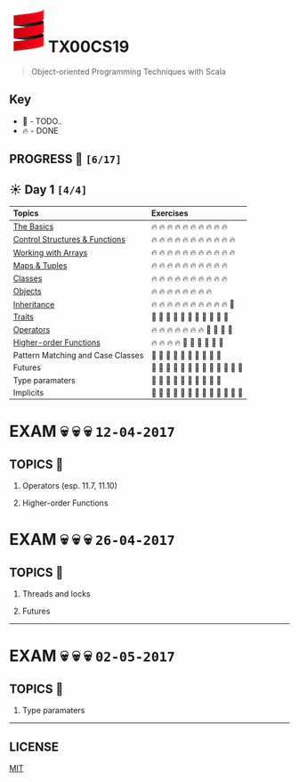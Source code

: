# ![scala-logo](./scala-logo.jpg)TX00CS19
> Object-oriented Programming Techniques with Scala


## Key

*   🚧 - TODO..
*   🔥 - DONE

## PROGRESS 🚀 `[6/17]`

## ☀️ Day 1  `[4/4]`
| Topics  | Exercises |
| :--- | :--- |
| [The Basics](./challenges/the-basics) | 🔥 🔥 🔥 🔥 🔥 🔥 🔥 🔥 🔥 🔥|
| [Control Structures & Functions](./challenges/control-structures-and-functions) |🔥 🔥 🔥 🔥 🔥 🔥 🔥 🔥 🔥 🔥 🔥|
| [Working with Arrays](./challenges/working-with-arrays) | 🔥 🔥 🔥 🔥 🔥 🔥 🔥 🔥 🔥 🔥 🔥|
| [Maps & Tuples](./challenges/maps-and-tuples) | 🔥 🔥 🔥 🔥 🔥 🔥 🔥 🔥 🔥 🔥|
| [Classes](./challenges/classes) | 🔥 🔥 🔥 🔥 🔥 🔥 🔥 🔥 🔥 🔥 |
| [Objects](./challenges/objects) | 🔥 🔥 🔥 🔥 🔥 🔥 🔥 🔥  | 
| [Inheritance](./challenges/inheritance) | 🔥 🔥 🔥 🔥 🔥 🔥 🔥 🔥 🔥 🔥 🚧 |
| [Traits](./challenges/traits) | 🚧 🚧 🚧 🚧 🚧 🚧 🚧 🚧 🚧 🚧 🚧 | 
| [Operators](./challenges/operators) | 🔥 🔥 🔥 🔥 🔥 🔥 🔥 🚧 🚧 🚧 🚧 | 
| [Higher-order Functions](./challenges/high-order-func) | 🔥 🔥 🔥 🔥 🚧 🚧 🚧 🚧 🚧 🚧 | 
| Pattern Matching and Case Classes | 🚧 🚧 🚧 🚧 🚧 🚧 🚧 🚧 🚧 🚧  | 
| Futures| 🚧 🚧 🚧 🚧 🚧 🚧 🚧 🚧 🚧 🚧 🚧 🚧 🚧 |
| Type paramaters | 🚧 🚧 🚧 🚧 🚧 🚧 🚧 🚧 🚧 🚧  |  
| Implicits | 🚧 🚧 🚧 🚧 🚧 🚧 🚧 🚧 🚧 🚧 🚧 🚧 🚧 | 



# EXAM 💀 💀 💀 `12-04-2017`

## TOPICS 📝

1. Operators (esp. 11.7, 11.10)

2. Higher-order Functions


# EXAM 💀 💀 💀 `26-04-2017`

## TOPICS 📝

1. Threads and locks

2. Futures
---

# EXAM 💀 💀 💀 `02-05-2017`

## TOPICS 📝

1. Type paramaters

---
## LICENSE
[MIT](./LICENSE.md)
